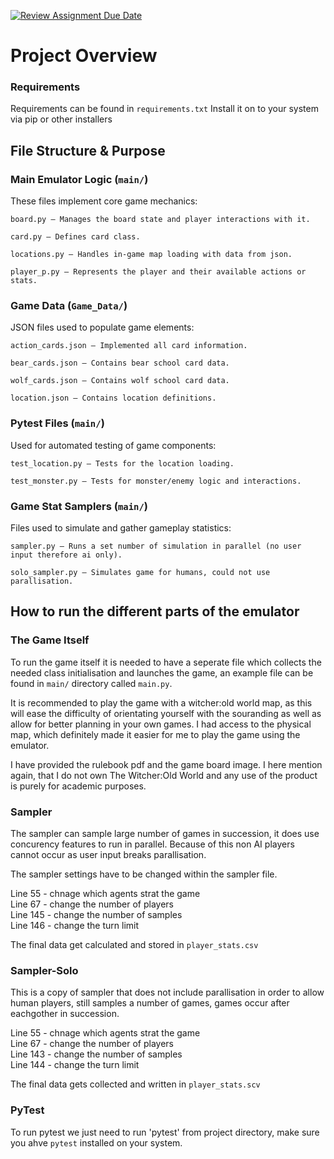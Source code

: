 [![Review Assignment Due Date](https://classroom.github.com/assets/deadline-readme-button-22041afd0340ce965d47ae6ef1cefeee28c7c493a6346c4f15d667ab976d596c.svg)](https://classroom.github.com/a/yfSNuVM-)

# Project Overview

### Requirements
Requirements can be found in `requirements.txt` Install it on to your system via pip or other installers

  
## File Structure & Purpose
### Main Emulator Logic (`main/`)

These files implement core game mechanics:

    board.py – Manages the board state and player interactions with it.

    card.py – Defines card class.

    locations.py – Handles in-game map loading with data from json.

    player_p.py – Represents the player and their available actions or stats.

### Game Data (`Game_Data/`)

JSON files used to populate game elements:

    action_cards.json – Implemented all card information.

    bear_cards.json – Contains bear school card data.

    wolf_cards.json – Contains wolf school card data.

    location.json – Contains location definitions.

### Pytest Files (`main/`)

Used for automated testing of game components:

    test_location.py – Tests for the location loading.

    test_monster.py – Tests for monster/enemy logic and interactions.

### Game Stat Samplers (`main/`)

Files used to simulate and gather gameplay statistics:

    sampler.py – Runs a set number of simulation in parallel (no user input therefore ai only).

    solo_sampler.py – Simulates game for humans, could not use parallisation.

## How to run the different parts of the emulator
### The Game Itself
To run the game itself it is needed to have a seperate file which collects the needed
class initialisation and launches the game, an example file can be found in `main/` directory called `main.py`.

It is recommended to play the game with a witcher:old world map, 
as this will ease the difficulty of orientating yourself with the souranding as well as 
allow for better planning in your own games. I had access to the physical map, which definitely
made it easier for me to play the game using the emulator. 

I have provided the rulebook pdf and the game board image. I here mention again, that I do not own The Witcher:Old World 
and any use of the product is purely for academic purposes.

### Sampler
The sampler can sample large number of games in succession, it does use concurency features to run
in parallel. Because of this non AI players cannot occur as user input breaks parallisation.

The sampler settings have to be changed within the sampler file.

Line 55 - chnage which agents strat the game  
Line 67 - change the number of players  
Line 145 - change the number of samples  
Line 146 - change the turn limit  

The final data get calculated and stored in `player_stats.csv`

### Sampler-Solo
This is a copy of sampler that does not include parallisation in order to allow human players, still samples
a number of games, games occur after eachgother in succession. 

Line 55 - chnage which agents strat the game  
Line 67 - change the number of players  
Line 143 - change the number of samples  
Line 144 - change the turn limit  


The final data gets collected and written in `player_stats.scv`

### PyTest
To run pytest we just need to run 'pytest' from project directory, make sure you ahve `pytest` installed on your system.  



